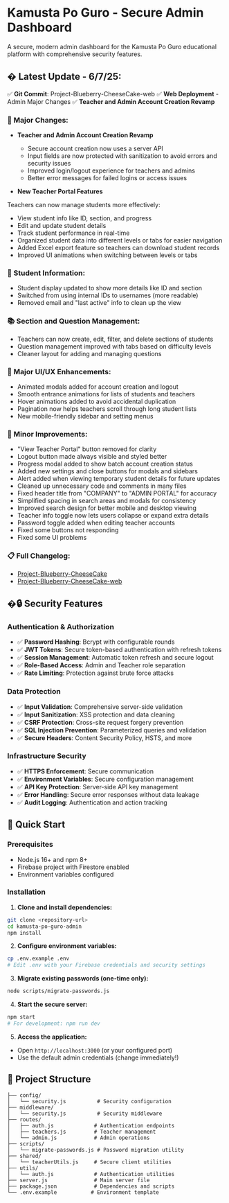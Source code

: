 # Kamusta Po Guro - Secure Admin Dashboard

A secure, modern admin dashboard for the Kamusta Po Guro educational platform with comprehensive security features.

## � Latest Update - 6/7/25:
✅ **Git Commit**: Project-Blueberry-CheeseCake-web
✅ **Web Deployment** - Admin Major Changes
✅ **Teacher and Admin Account Creation Revamp**

### 🚀 Major Changes:
- **Teacher and Admin Account Creation Revamp**
  - Secure account creation now uses a server API
  - Input fields are now protected with sanitization to avoid errors and security issues
  - Improved login/logout experience for teachers and admins
  - Better error messages for failed logins or access issues

- **New Teacher Portal Features**

Teachers can now manage students more effectively:
- View student info like ID, section, and progress
- Edit and update student details
- Track student performance in real-time
- Organized student data into different levels or tabs for easier navigation
- Added Excel export feature so teachers can download student records
- Improved UI animations when switching between levels or tabs

### 👥 Student Information:
- Student display updated to show more details like ID and section
- Switched from using internal IDs to usernames (more readable)
- Removed email and "last active" info to clean up the view

### 📚 Section and Question Management:
- Teachers can now create, edit, filter, and delete sections of students
- Question management improved with tabs based on difficulty levels
- Cleaner layout for adding and managing questions

### 🎨 Major UI/UX Enhancements:
- Animated modals added for account creation and logout
- Smooth entrance animations for lists of students and teachers
- Hover animations added to avoid accidental duplication
- Pagination now helps teachers scroll through long student lists
- New mobile-friendly sidebar and setting menus

### 🔧 Minor Improvements:
- "View Teacher Portal" button removed for clarity
- Logout button made always visible and styled better
- Progress modal added to show batch account creation status
- Added new settings and close buttons for modals and sidebars
- Alert added when viewing temporary student details for future updates
- Cleaned up unnecessary code and comments in many files
- Fixed header title from "COMPANY" to "ADMIN PORTAL" for accuracy
- Simplified spacing in search areas and modals for consistency
- Improved search design for better mobile and desktop viewing
- Teacher info toggle now lets users collapse or expand extra details
- Password toggle added when editing teacher accounts
- Fixed some buttons not responding
- Fixed some UI problems

### 📋 Full Changelog:
- [Project-Blueberry-CheeseCake](https://github.com/UncleJohnKun/Project-Blueberry-CheeseCake/commits/main/)
- [Project-Blueberry-CheeseCake-web](https://github.com/UncleJohnKun/Project-Blueberry-CheeseCake-web/commits/main/)

## �🔒 Security Features

### Authentication & Authorization
- ✅ **Password Hashing**: Bcrypt with configurable rounds
- ✅ **JWT Tokens**: Secure token-based authentication with refresh tokens
- ✅ **Session Management**: Automatic token refresh and secure logout
- ✅ **Role-Based Access**: Admin and Teacher role separation
- ✅ **Rate Limiting**: Protection against brute force attacks

### Data Protection
- ✅ **Input Validation**: Comprehensive server-side validation
- ✅ **Input Sanitization**: XSS protection and data cleaning
- ✅ **CSRF Protection**: Cross-site request forgery prevention
- ✅ **SQL Injection Prevention**: Parameterized queries and validation
- ✅ **Secure Headers**: Content Security Policy, HSTS, and more

### Infrastructure Security
- ✅ **HTTPS Enforcement**: Secure communication
- ✅ **Environment Variables**: Secure configuration management
- ✅ **API Key Protection**: Server-side API key management
- ✅ **Error Handling**: Secure error responses without data leakage
- ✅ **Audit Logging**: Authentication and action tracking

## 🚀 Quick Start

### Prerequisites
- Node.js 16+ and npm 8+
- Firebase project with Firestore enabled
- Environment variables configured

### Installation

1. **Clone and install dependencies:**
```bash
git clone <repository-url>
cd kamusta-po-guro-admin
npm install
```

2. **Configure environment variables:**
```bash
cp .env.example .env
# Edit .env with your Firebase credentials and security settings
```

3. **Migrate existing passwords (one-time only):**
```bash
node scripts/migrate-passwords.js
```

4. **Start the secure server:**
```bash
npm start
# For development: npm run dev
```

5. **Access the application:**
- Open `http://localhost:3000` (or your configured port)
- Use the default admin credentials (change immediately!)

## 📁 Project Structure

```
├── config/
│   └── security.js          # Security configuration
├── middleware/
│   └── security.js          # Security middleware
├── routes/
│   ├── auth.js             # Authentication endpoints
│   ├── teachers.js         # Teacher management
│   └── admin.js            # Admin operations
├── scripts/
│   └── migrate-passwords.js # Password migration utility
├── shared/
│   └── teacherUtils.js     # Secure client utilities
├── utils/
│   └── auth.js             # Authentication utilities
├── server.js               # Main server file
├── package.json            # Dependencies and scripts
└── .env.example           # Environment template
```
